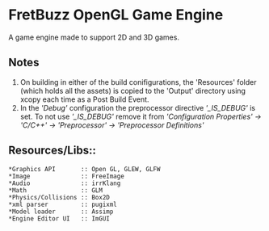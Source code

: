 # **FretBuzz OpenGL Game Engine**

A game engine made to support 2D and 3D games.

## **Notes**
1. On building in either of the build conifigurations, the 'Resources' folder (which holds all the assets) is copied to the 'Output' directory using xcopy each time as a Post Build Event.
1. In the *'Debug'* configuration the preprocessor directive *'_IS_DEBUG'* is set. To not use *'_IS_DEBUG'* remove it from 
   *'Configuration Properties' -> 'C/C++' -> 'Preprocessor' -> 'Preprocessor Definitions'*

## **Resources/Libs::**
	*Graphics API 		:: Open GL, GLEW, GLFW
	*Image        		:: FreeImage
	*Audio        		:: irrKlang
	*Math         		:: GLM
	*Physics/Collisions	:: Box2D 
	*xml parser 		:: pugixml
	*Model loader 		:: Assimp
	*Engine Editor UI 	:: ImGUI
